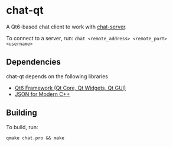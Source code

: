 # chat-qt
A Qt6-based chat client to work with
[chat-server](https://github.com/cryrasinia/chat-server).

To connect to a server, run:
`chat <remote_address> <remote_port> <username>`

## Dependencies
chat-qt depends on the following libraries

  - [Qt6 Framework (Qt Core, Qt Widgets, Qt GUI)](https://www.qt.io/)
  - [JSON for Modern C++](https://github.com/nlohmann/json)

## Building

To build, run:

`qmake chat.pro && make`